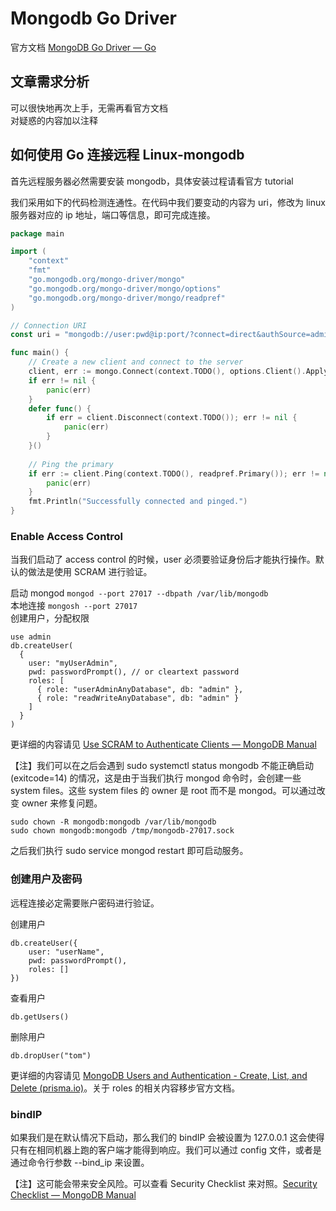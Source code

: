 # Mongodb Go Driver

官方文档 [MongoDB Go Driver — Go](https://www.mongodb.com/docs/drivers/go/current/)

## 文章需求分析

可以很快地再次上手，无需再看官方文档  
对疑惑的内容加以注释

## 如何使用 Go 连接远程 Linux-mongodb

首先远程服务器必然需要安装 mongodb，具体安装过程请看官方 tutorial

我们采用如下的代码检测连通性。在代码中我们要变动的内容为 uri，修改为 linux 服务器对应的 ip 地址，端口等信息，即可完成连接。

```Go
package main

import (
    "context"
    "fmt"
    "go.mongodb.org/mongo-driver/mongo"
    "go.mongodb.org/mongo-driver/mongo/options"
    "go.mongodb.org/mongo-driver/mongo/readpref"
)

// Connection URI
const uri = "mongodb://user:pwd@ip:port/?connect=direct&authSource=admin&authMechanism=SCRAM-SHA-1"

func main() {
    // Create a new client and connect to the server
    client, err := mongo.Connect(context.TODO(), options.Client().ApplyURI(uri))
    if err != nil {
        panic(err)
    }
    defer func() {
        if err = client.Disconnect(context.TODO()); err != nil {
            panic(err)
        }
    }()
    
    // Ping the primary
    if err := client.Ping(context.TODO(), readpref.Primary()); err != nil {
        panic(err)
    }
    fmt.Println("Successfully connected and pinged.")
}
```

### Enable Access Control

当我们启动了 access control 的时候，user 必须要验证身份后才能执行操作。默认的做法是使用 SCRAM 进行验证。

启动 mongod `mongod --port 27017 --dbpath /var/lib/mongodb`  
本地连接 `mongosh --port 27017`  
创建用户，分配权限

```
use admin
db.createUser(
  {
    user: "myUserAdmin",
    pwd: passwordPrompt(), // or cleartext password
    roles: [
      { role: "userAdminAnyDatabase", db: "admin" },
      { role: "readWriteAnyDatabase", db: "admin" }
    ]
  }
)
```

更详细的内容请见 [Use SCRAM to Authenticate Clients — MongoDB Manual](https://www.mongodb.com/docs/manual/tutorial/configure-scram-client-authentication/)

【注】我们可以在之后会遇到 sudo systemctl status mongodb 不能正确启动 (exitcode=14) 的情况，这是由于当我们执行 mongod 命令时，会创建一些 system files。这些 system files 的 owner 是 root 而不是 mongod。可以通过改变 owner 来修复问题。

```
sudo chown -R mongodb:mongodb /var/lib/mongodb
sudo chown mongodb:mongodb /tmp/mongodb-27017.sock
```

之后我们执行 sudo service mongod restart 即可启动服务。

### 创建用户及密码

远程连接必定需要账户密码进行验证。

创建用户

```
db.createUser({
	user: "userName",
	pwd: passwordPrompt(),
	roles: []
})
```

查看用户

```
db.getUsers()
```

删除用户

```
db.dropUser("tom")
```

更详细的内容请见 [MongoDB Users and Authentication - Create, List, and Delete (prisma.io)](https://www.prisma.io/dataguide/mongodb/configuring-mongodb-user-accounts-and-authentication)。关于 roles 的相关内容移步官方文档。

### bindIP

如果我们是在默认情况下启动，那么我们的 bindIP 会被设置为 127.0.0.1 这会使得只有在相同机器上跑的客户端才能得到响应。我们可以通过 config 文件，或者是通过命令行参数 --bind_ip 来设置。

【注】这可能会带来安全风险。可以查看 Security Checklist 来对照。[Security Checklist — MongoDB Manual](https://www.mongodb.com/docs/manual/administration/security-checklist/)
